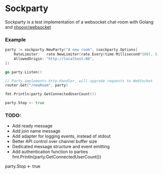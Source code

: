 # Sockparty

Sockparty is a test implementation of a websocket chat-room with Golang and [nhooyr/websocket](https://github.com/nhooyr/websocket)

### Example

```go
party := sockparty.NewParty("A new room", &sockparty.Options{
	RateLimiter:   rate.NewLimiter(rate.Every(time.Millisecond*100), 5),
	AllowedOrigin: "http://localhost:80",
})

go party.Listen()

// Party implements http.Handler, will upgrade requests to WebSocket
router.Get("/newRoom", party)

fmt.Println(party.GetConnectedUserCount())

party.Stop <- true
```

### TODO:

* Add ready message
* Add join name message
* Add adapter for logging events, instead of stdout
* Better API control over channel buffer size
* Dedicated message structure and event emitting
* Add authentication function to parties
fmt.Println(party.GetConnectedUserCount())

party.Stop <- true
```
